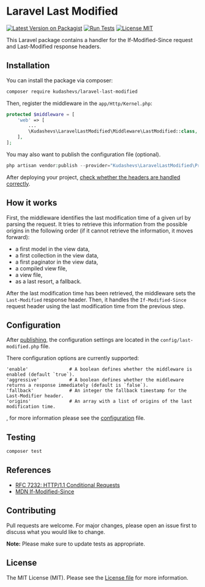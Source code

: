 # Laravel Last Modified

[![Latest Version on Packagist](https://img.shields.io/packagist/v/kudashevs/laravel-last-modified.svg)](https://packagist.org/packages/kudashevs/laravel-last-modified)
[![Run Tests](https://github.com/kudashevs/laravel-last-modified/actions/workflows/run-tests.yml/badge.svg)](https://github.com/kudashevs/laravel-last-modified/actions/workflows/run-tests.yml)
[![License MIT](https://img.shields.io/badge/License-MIT-green.svg)](LICENSE.md)

This Laravel package contains a handler for the If-Modified-Since request and Last-Modified response headers. 


## Installation

You can install the package via composer:
```bash
composer require kudashevs/laravel-last-modified
```

Then, register the middleware in the `app/Http/Kernel.php`:
```php
protected $middleware = [
    'web' => [
        ...
        \Kudashevs\LaravelLastModified\Middleware\LastModified::class,
    ],
];
```

You may also want to publish the configuration file (optional).
```php
php artisan vendor:publish --provider="Kudashevs\LaravelLastModified\Providers\LastModifiedServiceProvider"
```

After deploying your project, [check whether the headers are handled correctly](https://en.web-tool.org/check-last-modified/). 


## How it works

First, the middleware identifies the last modification time of a given url by parsing the request. It tries to retrieve
this information from the possible origins in the following order (if it cannot retrieve the information, it moves forward):
- a first model in the view data,
- a first collection in the view data,
- a first paginator in the view data,
- a compiled view file,
- a view file,
- as a last resort, a fallback.

After the last modification time has been retrieved, the middleware sets the `Last-Modified` response header. Then,
it handles the `If-Modified-Since` request header using the last modification time from the previous step.


## Configuration

After [publishing](#installation), the configuration settings are located in the `config/last-modified.php` file.

There configuration options are currently supported:
```
'enable'               # A boolean defines whether the middleware is enabled (default `true`).
'aggressive'           # A boolean defines whether the middleware returns a response immediately (default is `false`).
'fallback'             # An integer the fallback timestamp for the Last-Modifier header.
'origins'              # An array with a list of origins of the last modification time.
```
, for more information please see the [configuration](config/last-modified.php) file.


## Testing

```bash
composer test
```


## References

- [RFC 7232: HTTP/1.1 Conditional Requests](https://datatracker.ietf.org/doc/html/rfc7232#section-3.3)
- [MDN If-Modified-Since](https://developer.mozilla.org/en-US/docs/Web/HTTP/Headers/If-Modified-Since)


## Contributing

Pull requests are welcome. For major changes, please open an issue first to discuss what you would like to change.

 **Note:** Please make sure to update tests as appropriate.


## License

The MIT License (MIT). Please see the [License file](LICENSE.md) for more information.